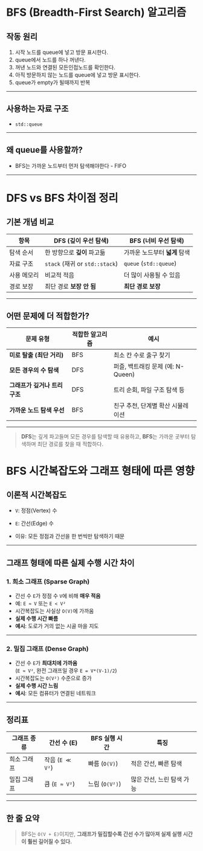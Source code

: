 # BFS (Breadth-First Search) 알고리즘

## 작동 원리

1. 시작 노드를 queue에 넣고 방문 표시한다.
2. queue에서 노드를 하나 꺼낸다.
3. 꺼낸 노드와 연결된 모든인접노드를 확인한다.
4. 아직 방문하지 않는 노드를 queue에 넣고 방문 표시한다.
5. queue가 empty가 될때까지 반복

---

## 사용하는 자료 구조

- `std::queue`

---

## 왜 queue를 사용할까?

- BFS는 가까운 노드부터 먼저 탐색해야한다 - FIFO

---

# DFS vs BFS 차이점 정리

## 기본 개념 비교

| 항목        | DFS (깊이 우선 탐색)           | BFS (너비 우선 탐색)          |
| ----------- | ------------------------------ | ----------------------------- |
| 탐색 순서   | 한 방향으로 **깊이** 파고듦    | 가까운 노드부터 **넓게** 탐색 |
| 자료 구조   | `stack` (재귀 or `std::stack`) | `queue` (`std::queue`)        |
| 사용 메모리 | 비교적 적음                    | 더 많이 사용될 수 있음        |
| 경로 보장   | 최단 경로 **보장 안 됨**       | **최단 경로 보장**            |

---

## 어떤 문제에 더 적합한가?

| 문제 유형                     | 적합한 알고리즘 | 예시                              |
| ----------------------------- | --------------- | --------------------------------- |
| **미로 탈출 (최단 거리)**     | BFS             | 최소 칸 수로 출구 찾기            |
| **모든 경우의 수 탐색**       | DFS             | 퍼즐, 백트래킹 문제 (예: N-Queen) |
| **그래프가 깊거나 트리 구조** | DFS             | 트리 순회, 파일 구조 탐색 등      |
| **가까운 노드 탐색 우선**     | BFS             | 친구 추천, 단계별 확산 시뮬레이션 |

---

> **DFS**는 깊게 파고들며 모든 경우를 탐색할 때 유용하고, **BFS**는 가까운 곳부터 탐색하며 최단 경로를 찾을 때 적합하다.

# BFS 시간복잡도와 그래프 형태에 따른 영향

## 이론적 시간복잡도

- `V`: 정점(Vertex) 수
- `E`: 간선(Edge) 수

- 이유: 모든 정점과 간선을 한 번씩만 탐색하기 때문

---

## 그래프 형태에 따른 실제 수행 시간 차이

### 1. 희소 그래프 (Sparse Graph)

- 간선 수 `E`가 정점 수 `V`에 비해 **매우 적음**
- 예: `E ≈ V` 또는 `E < V²`
- 시간복잡도는 사실상 `O(V)`에 가까움
- **실제 수행 시간 빠름**
- **예시**: 도로가 거의 없는 시골 마을 지도

---

### 2. 밀집 그래프 (Dense Graph)

- 간선 수 `E`가 **최대치에 가까움**  
  (`E ≈ V²`, 완전 그래프일 경우 `E = V*(V-1)/2`)
- 시간복잡도는 `O(V²)` 수준으로 증가
- **실제 수행 시간 느림**
- **예시**: 모든 컴퓨터가 연결된 네트워크

---

## 정리표

| 그래프 종류 | 간선 수 (E)     | BFS 실행 시간  | 특징                      |
| ----------- | --------------- | -------------- | ------------------------- |
| 희소 그래프 | 작음 (`E ≪ V²`) | 빠름 (`O(V)`)  | 적은 간선, 빠른 탐색      |
| 밀집 그래프 | 큼 (`E ≈ V²`)   | 느림 (`O(V²)`) | 많은 간선, 느린 탐색 가능 |

---

## 한 줄 요약

> BFS는 `O(V + E)`이지만, **그래프가 밀집할수록 간선 수가 많아져 실제 실행 시간이 훨씬 길어질 수 있다.**
